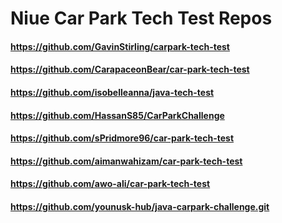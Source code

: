 # Niue Car Park Tech Test Repos

#### https://github.com/GavinStirling/carpark-tech-test
#### https://github.com/CarapaceonBear/car-park-tech-test
#### https://github.com/isobelleanna/java-tech-test
#### https://github.com/HassanS85/CarParkChallenge
#### https://github.com/sPridmore96/car-park-tech-test
#### https://github.com/aimanwahizam/car-park-tech-test
#### https://github.com/awo-ali/car-park-tech-test
#### https://github.com/younusk-hub/java-carpark-challenge.git
